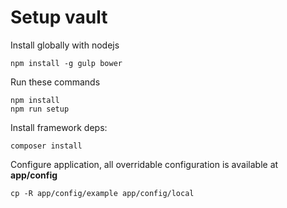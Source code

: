 # Setup vault

Install globally with nodejs

    npm install -g gulp bower

Run these commands

    npm install
    npm run setup
    
Install framework deps:

    composer install
    
Configure application, all overridable configuration is available at **app/config** 

    cp -R app/config/example app/config/local

